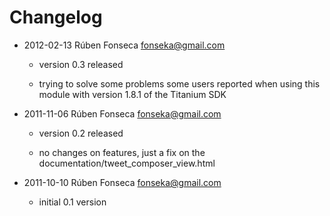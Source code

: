 # Changelog

- 2012-02-13 Rúben Fonseca <fonseka@gmail.com>

    * version 0.3 released

    * trying to solve some problems some users reported when using this module
      with version 1.8.1 of the Titanium SDK

- 2011-11-06 Rúben Fonseca <fonseka@gmail.com>

    * version 0.2 released
    
    * no changes on features, just a fix on the documentation/tweet_composer_view.html

- 2011-10-10 Rúben Fonseca <fonseka@gmail.com>

    * initial 0.1 version
